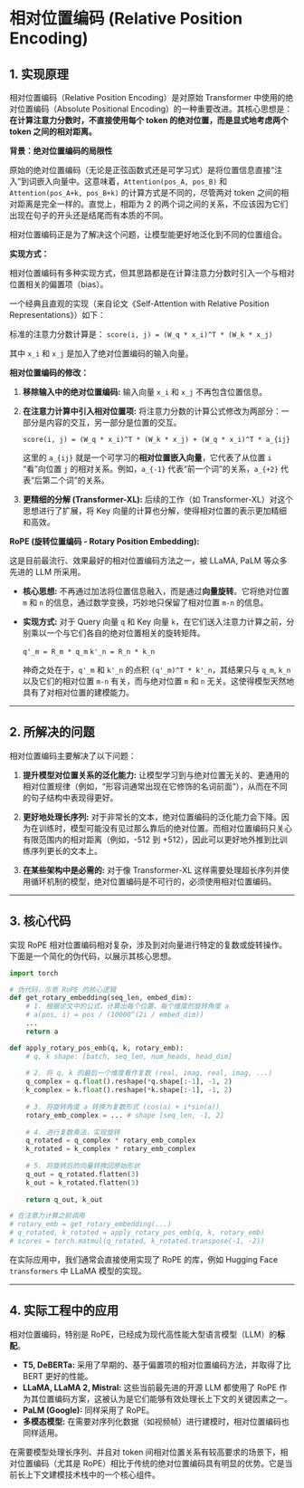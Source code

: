 # 相对位置编码 (Relative Position Encoding)

## 1. 实现原理

相对位置编码（Relative Position Encoding）是对原始 Transformer 中使用的绝对位置编码（Absolute Positional Encoding）的一种重要改进。其核心思想是：**在计算注意力分数时，不直接使用每个 token 的绝对位置，而是显式地考虑两个 token 之间的相对距离。**

**背景：绝对位置编码的局限性**

原始的绝对位置编码（无论是正弦函数式还是可学习式）是将位置信息直接“注入”到词嵌入向量中。这意味着，`Attention(pos_A, pos_B)` 和 `Attention(pos_A+k, pos_B+k)` 的计算方式是不同的，尽管两对 token 之间的相对距离是完全一样的。直觉上，相距为 2 的两个词之间的关系，不应该因为它们出现在句子的开头还是结尾而有本质的不同。

相对位置编码正是为了解决这个问题，让模型能更好地泛化到不同的位置组合。

**实现方式：**

相对位置编码有多种实现方式，但其思路都是在计算注意力分数时引入一个与相对位置相关的偏置项（bias）。

一个经典且直观的实现（来自论文《Self-Attention with Relative Position Representations》）如下：

标准的注意力分数计算是：
`score(i, j) = (W_q * x_i)^T * (W_k * x_j)`

其中 `x_i` 和 `x_j` 是加入了绝对位置编码的输入向量。

**相对位置编码的修改：**

1.  **移除输入中的绝对位置编码:** 输入向量 `x_i` 和 `x_j` 不再包含位置信息。

2.  **在注意力计算中引入相对位置项:** 将注意力分数的计算公式修改为两部分：一部分是内容的交互，另一部分是位置的交互。

    `score(i, j) = (W_q * x_i)^T * (W_k * x_j) + (W_q * x_i)^T * a_{ij}`

    这里的 `a_{ij}` 就是一个可学习的**相对位置嵌入向量**，它代表了从位置 `i` “看”向位置 `j` 的相对关系。例如，`a_{-1}` 代表“前一个词”的关系，`a_{+2}` 代表“后第二个词”的关系。

3.  **更精细的分解 (Transformer-XL):**
    后续的工作（如 Transformer-XL）对这个思想进行了扩展，将 Key 向量的计算也分解，使得相对位置的表示更加精细和高效。

**RoPE (旋转位置编码 - Rotary Position Embedding):**

这是目前最流行、效果最好的相对位置编码方法之一，被 LLaMA, PaLM 等众多先进的 LLM 所采用。

*   **核心思想:** 不再通过加法将位置信息融入，而是通过**向量旋转**。它将绝对位置 `m` 和 `n` 的信息，通过数学变换，巧妙地只保留了相对位置 `m-n` 的信息。
*   **实现方式:** 对于 Query 向量 `q` 和 Key 向量 `k`，在它们送入注意力计算之前，分别乘以一个与它们各自的绝对位置相关的旋转矩阵。

    `q'_m = R_m * q_m`
    `k'_n = R_n * k_n`

    神奇之处在于，`q'_m` 和 `k'_n` 的点积 `(q'_m)^T * k'_n`，其结果只与 `q_m`, `k_n` 以及它们的相对位置 `m-n` 有关，而与绝对位置 `m` 和 `n` 无关。这使得模型天然地具有了对相对位置的建模能力。

---

## 2. 所解决的问题

相对位置编码主要解决了以下问题：

1.  **提升模型对位置关系的泛化能力:** 让模型学习到与绝对位置无关的、更通用的相对位置规律（例如，“形容词通常出现在它修饰的名词前面”），从而在不同的句子结构中表现得更好。

2.  **更好地处理长序列:** 对于非常长的文本，绝对位置编码的泛化能力会下降。因为在训练时，模型可能没有见过那么靠后的绝对位置。而相对位置编码只关心有限范围内的相对距离（例如，-512 到 +512），因此可以更好地外推到比训练序列更长的文本上。

3.  **在某些架构中是必需的:** 对于像 Transformer-XL 这样需要处理超长序列并使用循环机制的模型，绝对位置编码是不可行的，必须使用相对位置编码。

---

## 3. 核心代码

实现 RoPE 相对位置编码相对复杂，涉及到对向量进行特定的复数或旋转操作。下面是一个简化的伪代码，以展示其核心思想。

```python
import torch

# 伪代码，示意 RoPE 的核心逻辑
def get_rotary_embedding(seq_len, embed_dim):
    # 1. 根据论文中的公式，计算出每个位置、每个维度的旋转角度 a
    # a(pos, i) = pos / (10000^(2i / embed_dim))
    ...
    return a

def apply_rotary_pos_emb(q, k, rotary_emb):
    # q, k shape: [batch, seq_len, num_heads, head_dim]
    
    # 2. 将 q, k 的最后一个维度看作复数 (real, imag, real, imag, ...)
    q_complex = q.float().reshape(*q.shape[:-1], -1, 2)
    k_complex = k.float().reshape(*k.shape[:-1], -1, 2)
    
    # 3. 将旋转角度 a 转换为复数形式 (cos(a) + i*sin(a))
    rotary_emb_complex = ... # shape [seq_len, -1, 2]
    
    # 4. 进行复数乘法，实现旋转
    q_rotated = q_complex * rotary_emb_complex
    k_rotated = k_complex * rotary_emb_complex
    
    # 5. 将旋转后的向量转换回原始形状
    q_out = q_rotated.flatten(3)
    k_out = k_rotated.flatten(3)
    
    return q_out, k_out

# 在注意力计算之前调用
# rotary_emb = get_rotary_embedding(...)
# q_rotated, k_rotated = apply_rotary_pos_emb(q, k, rotary_emb)
# scores = torch.matmul(q_rotated, k_rotated.transpose(-1, -2))
```

在实际应用中，我们通常会直接使用实现了 RoPE 的库，例如 Hugging Face `transformers` 中 LLaMA 模型的实现。

---

## 4. 实际工程中的应用

相对位置编码，特别是 RoPE，已经成为现代高性能大型语言模型（LLM）的**标配**。

*   **T5, DeBERTa:** 采用了早期的、基于偏置项的相对位置编码方法，并取得了比 BERT 更好的性能。
*   **LLaMA, LLaMA 2, Mistral:** 这些当前最先进的开源 LLM 都使用了 RoPE 作为其位置编码方案，这被认为是它们能够有效处理长上下文的关键因素之一。
*   **PaLM (Google):** 同样采用了 RoPE。
*   **多模态模型:** 在需要对序列化数据（如视频帧）进行建模时，相对位置编码也同样适用。

在需要模型处理长序列、并且对 token 间相对位置关系有较高要求的场景下，相对位置编码（尤其是 RoPE）相比于传统的绝对位置编码具有明显的优势。它是当前长上下文建模技术栈中的一个核心组件。
